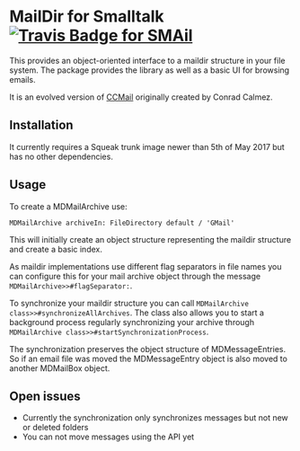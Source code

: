 # MailDir for Smalltalk [![Travis Badge for SMAil](https://travis-ci.org/codeZeilen/SMailDir.svg?branch=master)](https://travis-ci.org/codeZeilen/SMailDir)
This provides an object-oriented interface to a maildir structure in your file system. The package provides the library as well as a basic UI for browsing emails.

It is an evolved version of [CCMail](https://github.com/calmez/CCMail) originally created by Conrad Calmez.

## Installation
It currently requires a Squeak trunk image newer than 5th of May 2017 but has no other dependencies.

## Usage
To create a MDMailArchive use:

```Smalltalk
MDMailArchive archiveIn: FileDirectory default / 'GMail'
``` 

This will initially create an object structure representing the maildir structure and create a basic index.

As maildir implementations use different flag separators in file names you can configure this for your mail archive object through the message `MDMailArchive>>#flagSeparator:`.

To synchronize your maildir structure you can call `MDMailArchive class>>#synchronizeAllArchives`. The class also allows you to start a background process regularly synchronizing your archive through `MDMailArchive class>>#startSynchronizationProcess`.

The synchronization preserves the object structure of MDMessageEntries. So if an email file was moved the MDMessageEntry object is also moved to another MDMailBox object.

## Open issues
* Currently the synchronization only synchronizes messages but not new or deleted folders
* You can not move messages using the API yet
